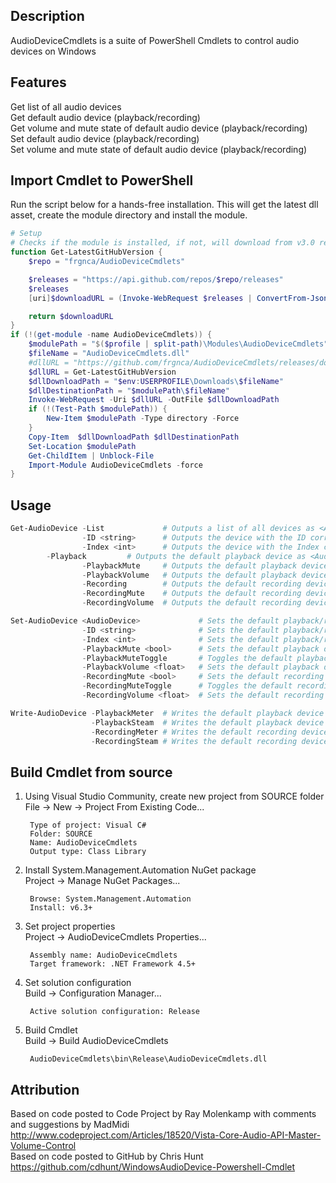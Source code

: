## Description
AudioDeviceCmdlets is a suite of PowerShell Cmdlets to control audio devices on Windows


## Features
Get list of all audio devices  
Get default audio device (playback/recording)  
Get volume and mute state of default audio device (playback/recording)  
Set default audio device (playback/recording)  
Set volume and mute state of default audio device (playback/recording)  


## Import Cmdlet to PowerShell
Run the script below for a hands-free installation. This will get the latest dll asset, create the module directory and install the module.
```powershell
# Setup
# Checks if the module is installed, if not, will download from v3.0 release and install the module.
function Get-LatestGitHubVersion {
    $repo = "frgnca/AudioDeviceCmdlets"

    $releases = "https://api.github.com/repos/$repo/releases"
    $releases
    [uri]$downloadURL = (Invoke-WebRequest $releases | ConvertFrom-Json)[0].assets[0].browser_download_url

    return $downloadURL
}
if (!(get-module -name AudioDeviceCmdlets)) {
    $modulePath = "$($profile | split-path)\Modules\AudioDeviceCmdlets"
    $fileName = "AudioDeviceCmdlets.dll"
    #dllURL = "https://github.com/frgnca/AudioDeviceCmdlets/releases/download/v3.0/AudioDeviceCmdlets.dll"
    $dllURL = Get-LatestGitHubVersion
    $dllDownloadPath = "$env:USERPROFILE\Downloads\$fileName"
    $dllDestinationPath = "$modulePath\$fileName"
    Invoke-WebRequest -Uri $dllURL -OutFile $dllDownloadPath
    if (!(Test-Path $modulePath)) {
        New-Item $modulePath -Type directory -Force
    }
    Copy-Item  $dllDownloadPath $dllDestinationPath
    Set-Location $modulePath
    Get-ChildItem | Unblock-File
    Import-Module AudioDeviceCmdlets -force
}
```


## Usage
```PowerShell
Get-AudioDevice -List             # Outputs a list of all devices as <AudioDevice>
                -ID <string>      # Outputs the device with the ID corresponding to the given <string>
                -Index <int>      # Outputs the device with the Index corresponding to the given <int>
		-Playback         # Outputs the default playback device as <AudioDevice>
                -PlaybackMute     # Outputs the default playback device's mute state as <bool>
                -PlaybackVolume   # Outputs the default playback device's volume level on 100 as <float>
                -Recording        # Outputs the default recording device as <AudioDevice>
                -RecordingMute    # Outputs the default recording device's mute state as <bool>
                -RecordingVolume  # Outputs the default recording device's volume level on 100 as <float>
```
```PowerShell
Set-AudioDevice <AudioDevice>             # Sets the default playback/recording device to the given <AudioDevice>, can be piped
                -ID <string>              # Sets the default playback/recording device to the device with the ID corresponding to the given <string>
                -Index <int>              # Sets the default playback/recording device to the device with the Index corresponding to the given <int>
                -PlaybackMute <bool>      # Sets the default playback device's mute state to the given <bool>
                -PlaybackMuteToggle       # Toggles the default playback device's mute state
                -PlaybackVolume <float>   # Sets the default playback device's volume level on 100 to the given <float>
                -RecordingMute <bool>     # Sets the default recording device's mute state to the given <bool>
                -RecordingMuteToggle      # Toggles the default recording device's mute state
                -RecordingVolume <float>  # Sets the default recording device's volume level on 100 to the given <float>
```
```PowerShell
Write-AudioDevice -PlaybackMeter  # Writes the default playback device's power output on 100 as a meter
                  -PlaybackSteam  # Writes the default playback device's power output on 100 as a stream of <int>
                  -RecordingMeter # Writes the default recording device's power output on 100 as a meter
                  -RecordingSteam # Writes the default recording device's power output on 100 as a stream of <int>
```


## Build Cmdlet from source

1. Using Visual Studio Community, create new project from SOURCE folder  
    File -> New -> Project From Existing Code...
    
		Type of project: Visual C#
		Folder: SOURCE
		Name: AudioDeviceCmdlets
		Output type: Class Library

2. Install System.Management.Automation NuGet package  
    Project -> Manage NuGet Packages...

		Browse: System.Management.Automation
		Install: v6.3+

3. Set project properties  
	Project -> AudioDeviceCmdlets Properties...

		Assembly name: AudioDeviceCmdlets
		Target framework: .NET Framework 4.5+

4. Set solution configuration  
    Build -> Configuration Manager...

		Active solution configuration: Release

5. Build Cmdlet  
    Build -> Build AudioDeviceCmdlets

        AudioDeviceCmdlets\bin\Release\AudioDeviceCmdlets.dll


## Attribution

Based on code posted to Code Project by Ray Molenkamp with comments and suggestions by MadMidi  
http://www.codeproject.com/Articles/18520/Vista-Core-Audio-API-Master-Volume-Control  
Based on code posted to GitHub by Chris Hunt  
https://github.com/cdhunt/WindowsAudioDevice-Powershell-Cmdlet  

